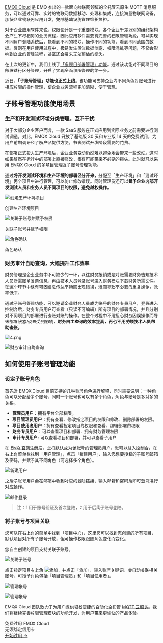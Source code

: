 [EMQX Cloud](https://www.emqx.com/zh) 是 EMQ 推出的一款面向物联网领域的全托管云原生 MQTT 消息服务，可以通过可靠、实时的物联网数据移动、处理和集成，连接海量物联网设备，加快企业物联网应用开发，免除基础设施管理维护负担。

对于企业应用软件来说，权限设计是一个重要模块。各个企业千差万别的组织架构会产生不尽相同的业务流程，因此应用软件需要有完善的权限管理功能，可以实现不同用户登陆系统后，能看到不同的模块，操作不同的功能，看到不同范围的数据。否则在用户使用过程中，极易发生类似数据泄露、权限混乱等问题，不仅会影响到企业的管理流程，甚至还会带来无法预估的损失。

在上次的更新中，我们上线了[「多项目部署管理」功能](https://www.emqx.com/zh/blog/emqx-cloud-realizes-multi-project-deployment-management)。通过该功能对不同项目的部署进行区分管理，开启了实现全面权限管理的第一步。

近日，**「子账号管理」功能也正式上线**。该功能可支持企业内不同角色对账号进行相应权限的操作管理，使企业业务流程更加清晰、便于管理。

## **子账号管理功能使用场景**

### **生产和开发测试环境分类管理，互不干扰**

对于大部分企业客户而言，一款 SaaS 服务在正式应用到实际业务之前需要进行测试调通。对此，EMQX Cloud 开放了基础版 30 天和专业版 14 天的免费试用，为用户前期调研和了解产品提供方便，节省测试开发阶段需要的花费。

在部署正式投入生产环境后，企业业务变动仍然难以避免地会带来一些改动。这时如果贸然在运行中的部署上直接修改，很有可能带来不必要的损失。此时就可以采用 EMQX Cloud 的多项目管理及子账号管理功能。

通过**将开发测试环境和生产环境的部署区分开来**，分配至「生产环境」和「测试环境」两个项目中进行管理，可以防止修改错误。同时管理员还可以**赋予企业内部开发测试人员和业务人员不同项目的权限，避免越权操作。**

![创建生产环境项目](https://assets.emqx.com/images/508f1324d300457d6480cc3534ef35f6.png)

创建生产环境项目

![关联子账号并赋予权限](https://assets.emqx.com/images/6cbdc92352c942229ebb719e38c1f43a.png)

关联子账号并赋予权限

![角色确认](https://assets.emqx.com/images/175dba8d3870251b04ff40bd416e9acd.png)

角色确认

 
### **财务审计自助查询，大幅提升工作效率**

财务管理是企业业务中不可缺少的一环，以往财务报销或是对账需要财务告知技术人员所需账单发票信息，再由技术人员登录账号进入财务模块下载财务所需文件。在这个环节中很有可因信息传达不畅而出现错误，进而导致不必要的重复操作，效率低下。

通过子账号管理功能，可以邀请企业财务人员成为账号的财务专员用户，登录进入控制台后，财务专员用户可查看（只读不可编辑）所有项目的部署情况，并且分别对不同项目的部署进行查账对账的操作。在整个过程中不用担心财务因误操作而导致部署状态/设置受到影响，**财务自主查询的效率提高，再也不用劳烦技术人员帮助查账。**

![4.png](https://assets.emqx.com/images/a2def5e93e84f9149e67417330069792.png)

![财务审计自助查询](https://assets.emqx.com/images/89c36cb84b085efab06913140aac01de.png)
 

## **如何使用子账号管理功能**

### **设定子账号角色**

首先对 EMQX Cloud 目前支持的几种账号角色进行解释，同时需要说明：一种角色可以分配给多个账号，同时一个账号也可以有多个角色，角色与账号是多对多的关系。

- **管理员用户**：拥有平台全部权限。
- **项目管理员用户**：拥有查看、修改指定项目的权限和修改、删除部署的权限。
- **项目使用者用户**：拥有查看指定项目的权限和查看、编辑部署的权限
- **财务专员用户**：可以查看项目和部署，拥有财务管理权限
- **审计专员用户**: 可以查看项目和部署，并可以查看子用户

在 [EMQ 官网](https://www.emqx.com/zh)注册后，您将默认成为该账号的管理员用户，您可以进入控制台，在右上角菜单栏找到「用户管理」，点击「新建用户」，输入您想要授权的子账号邮箱及密码，并赋予其不同角色（可选择多个角色）。

![新建用户](https://assets.emqx.com/images/d7e0dd399f3a6371c0b4b64dc1f085ad.png)

之后子账号用户会在邮箱中收到对应的登陆链接，输入邮箱和密码后即可登录进行对应操作。

![邮件登录](https://assets.emqx.com/images/5d89d1d9dcd9f4dc232b3b4855298463.png)

> 注：1 用于账号验证及首次登陆，2 用于后续子账号登陆。

### **将子账号与项目关联**

您可以在右上角的菜单中找到「项目中心」，这里您可以找到您创建的所有项目，默认项目对所有子账号开放，但可操作权限跟随角色变化而变化。

您自主创建的项目支持关联子账号。

![关联子账号](https://assets.emqx.com/images/625374506e83fb04e72c0c56e0ba4858.png)

点击指定项目右上角 ![添加](https://assets.emqx.com/images/287a7f2c82c4888de128ae0cea53e502.png)，并点击「添加」，输入账号关键词，会自动关联相关账号，可授予角色包括「项目管理员」和「项目使用者」。

![管理帐号](https://assets.emqx.com/images/7dcd7b8bfe3198aa5c03b22a19ce6cdc.png)

![管理帐号](https://assets.emqx.com/images/a3b4e00910798e5facf039e04ab2f397.png)


EMQX Cloud 团队致力于为用户提供轻松便捷的自动化全托管 [MQTT 云服务](https://www.emqx.com/zh/cloud)。我们将继续完善权限管理模块的功能开发，为用户带来更愉快的产品体验。


<section class="promotion">
    <div>
        免费试用 EMQX Cloud
        <div class="is-size-14 is-text-normal has-text-weight-normal">无须绑定信用卡</div>
    </div>
    <a href="https://accounts-zh.emqx.com/signup?continue=https://cloud.emqx.com/console/deployments/0?oper=new" class="button is-gradient px-5">开始试用 →</a >
</section>
